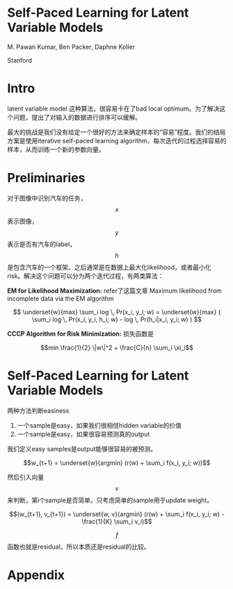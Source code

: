 # Self-Paced Learning for Latent Variable Models

M. Pawan Kumar, Ben Packer, Daphne Koller

Stanford

# Intro

latent variable model 这种算法，很容易卡在了bad local optimum。为了解决这个问题，提出了对输入的数据进行排序可以缓解。

最大的挑战是我们没有给定一个很好的方法来确定样本的“容易”程度。我们的结局方案是使用iterative self-paced learning algorithm，每次迭代的过程选择容易的样本，从而训练一个新的参数向量。

# Preliminaries

对于图像中识别汽车的任务，$$x$$表示图像，$$y$$表示是否有汽车的label，$$h$$是包含汽车的一个框架。之后通常是在数据上最大化likelihood，或者最小化risk。解决这个问题可以分为两个迭代过程，有两类算法：

**EM for Likelihood Maximization:** refer了这篇文章 Maximum likelihood from incomplete data via the EM algorithm

$$ \underset{w}{max} \sum_i log \, Pr(x_i, y_i; w) = \underset{w}{max} ( \sum_i log \, Pr(x_i, y_i, h_i; w) - log \, Pr(h_i|x_i, y_i; w) ) $$

**CCCP Algorithm for Risk Minimization:** 损失函数是

$$min \frac{1}{2} \|w\|^2 + \frac{C}{n} \sum_i \xi_i$$

# Self-Paced Learning for Latent Variable Models

两种方法判断easiness

1. 一个sample是easy，如果我们很相信hidden variable的价值
2. 一个sample是easy，如果很容易预测真的output

我们定义easy samples是output能够很容易的被预测。

$$w_{t+1} = \underset{w}{argmin} (r(w) + \sum_i f(x_i, y_i; w))$$

然后引入向量$$v$$来判断，第i个sample是否简单。只考虑简单的sample用于update weight。

$$(w_{t+1}, v_{t+1}) = \underset{w, v}{argmin} (r(w) + \sum_i f(x_i, y_i; w) - \frac{1}{K} \sum_i v_i)$$

$$f$$函数也就是residual，所以本质还是residual的比较。

# Appendix

